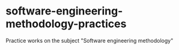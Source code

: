 # software-engineering-methodology-practices
Practice works on the subject "Software engineering methodology"
